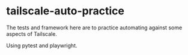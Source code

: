 # tailscale-auto-practice

The tests and framework here are to practice automating against some aspects of Tailscale.

Using pytest and playwright.